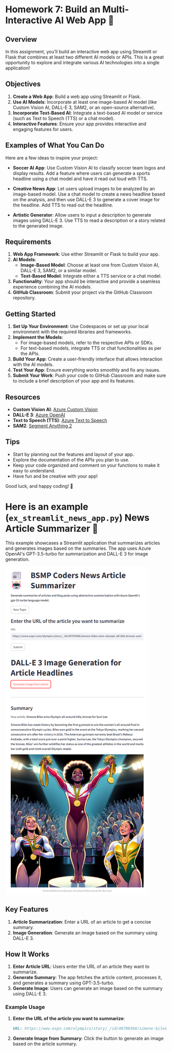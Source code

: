# Homework 7: Build an Multi-Interactive AI Web App 🌟

## Overview

In this assignment, you’ll build an interactive web app using Streamlit or Flask that combines at least two different AI models or APIs. This is a great opportunity to explore and integrate various AI technologies into a single application!

## Objectives

1. **Create a Web App**: Build a web app using Streamlit or Flask.
2. **Use AI Models**: Incorporate at least one image-based AI model (like Custom Vision AI, DALL-E 3, SAM2, or an open-source alternative).
3. **Incorporate Text-Based AI**: Integrate a text-based AI model or service (such as Text to Speech (TTS) or a chat model).
4. **Interactive Features**: Ensure your app provides interactive and engaging features for users.

## Examples of What You Can Do

Here are a few ideas to inspire your project:

- **Soccer AI App**: Use Custom Vision AI to classify soccer team logos and display results. Add a feature where users can generate a sports headline using a chat model and have it read out loud with TTS.

- **Creative News App**: Let users upload images to be analyzed by an image-based model. Use a chat model to create a news headline based on the analysis, and then use DALL-E 3 to generate a cover image for the headline. Add TTS to read out the headline.

- **Artistic Generator**: Allow users to input a description to generate images using DALL-E 3. Use TTS to read a description or a story related to the generated image.

## Requirements

1. **Web App Framework**: Use either Streamlit or Flask to build your app.
2. **AI Models**:
   - **Image-Based Model**: Choose at least one from Custom Vision AI, DALL-E 3, SAM2, or a similar model.
   - **Text-Based Model**: Integrate either a TTS service or a chat model.
3. **Functionality**: Your app should be interactive and provide a seamless experience combining the AI models.
4. **GitHub Classroom**: Submit your project via the GitHub Classroom repository.

## Getting Started

1. **Set Up Your Environment**: Use Codespaces or set up your local environment with the required libraries and frameworks.
2. **Implement the Models**:
   - For image-based models, refer to the respective APIs or SDKs.
   - For text-based models, integrate TTS or chat functionalities as per the APIs.
3. **Build Your App**: Create a user-friendly interface that allows interaction with the AI models.
4. **Test Your App**: Ensure everything works smoothly and fix any issues.
5. **Submit Your Work**: Push your code to GitHub Classroom and make sure to include a brief description of your app and its features.

## Resources

- **Custom Vision AI**: [Azure Custom Vision](https://www.customvision.ai/)
- **DALL-E 3**: [Azure OpenAI](https://azure.microsoft.com/en-us/services/openai/)
- **Text to Speech (TTS)**: [Azure Text to Speech](https://azure.microsoft.com/en-us/services/cognitive-services/text-to-speech/)
- **SAM2**: [Segment Anything 2](https://ai.meta.com/sam2/)

## Tips

- Start by planning out the features and layout of your app.
- Explore the documentation of the APIs you plan to use.
- Keep your code organized and comment on your functions to make it easy to understand.
- Have fun and be creative with your app!

Good luck, and happy coding! 🚀

# Here is an example (`ex_streamlit_news_app.py`) News Article Summarizer 📰  
   
This example showcases a Streamlit application that summarizes articles and generates images based on the summaries. The app uses Azure OpenAI's GPT-3.5-turbo for summarization and DALL-E 3 for image generation.  

![](ex_streamlit_news_ai_app.png)
   
## Key Features  
1. **Article Summarization**: Enter a URL of an article to get a concise summary.  
2. **Image Generation**: Generate an image based on the summary using DALL-E 3.  
   
## How It Works  
1. **Enter Article URL**: Users enter the URL of an article they want to summarize.  
2. **Generate Summary**: The app fetches the article content, processes it, and generates a summary using GPT-3.5-turbo.  
3. **Generate Image**: Users can generate an image based on the summary using DALL-E 3.  
   
### Example Usage  
1. **Enter the URL of the article you want to summarize**:  
   ```markdown  
   URL: https://www.espn.com/olympics/story/_/id/40700366/simone-biles-wins-olympic-all-title-bronze-suni-lee  
   ```  
2. **Generate Image from Summary**: Click the button to generate an image based on the article summary.  
   